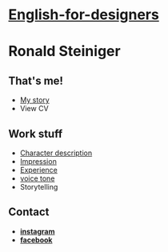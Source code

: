 # [English-for-designers](https://github.com/RonaldRonno/english-for-designers/blob/main/README.md)

# Ronald Steiniger

## That's me!

- [My story](https://github.com/RonaldRonno/english-for-designers/blob/main/03-aboutness/index.md)
- View CV

## Work stuff
- [Character description](https://github.com/RonaldRonno/english-for-designers/blob/main/01-character-description/index.md)
- [Impression](https://github.com/RonaldRonno/english-for-designers/blob/main/02-impression/index.md)
- [Experience](https://github.com/RonaldRonno/english-for-designers/blob/main/04-experience/index.md)
- [voice tone](https://github.com/RonaldRonno/english-for-designers/blob/main/05-voice-tone/index.md)
- Storytelling

## Contact

- **[instagram](https://www.instagram.com/ronald_steiniger/)**
- **[facebook](https://www.facebook.com/ronald.steiniger)**

